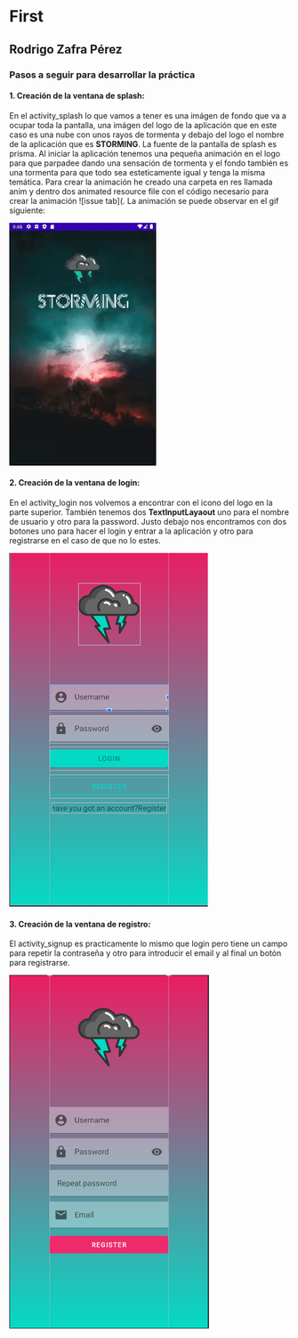 # First
## Rodrigo Zafra Pérez

### Pasos a seguir para desarrollar la práctica
#### 1. Creación de la ventana de splash:
  En el activity_splash lo que vamos a tener es una imágen de fondo que va a ocupar toda la pantalla, una imágen del logo de la aplicación que en este caso es una nube
  con unos rayos de tormenta y debajo del logo el nombre de la aplicación que es **STORMING**. La fuente de la pantalla de splash es prisma.
  Al iniciar la aplicación tenemos una pequeña animación en el logo para que parpadee dando una sensación de tormenta y el fondo también es una tormenta para que todo
  sea esteticamente igual y tenga la misma temática. Para crear la animación he creado una carpeta en res llamada anim y dentro dos animated resource file con el código
  necesario para crear la animación ![issue tab](. La animación se puede observar en el gif siguiente:
  
  ![issue tab](img/splashScreen.gif)
#### 2. Creación de la ventana de login:
  En el activity_login nos volvemos a encontrar con el icono del logo en la parte superior. También tenemos dos **TextInputLayaout** uno para el nombre de usuario y otro
  para la password. Justo debajo nos encontramos con dos botones uno para hacer el login y entrar a la aplicación y otro para registrarse en el caso de que no lo estes.
  
  ![issue tab](img/img_1.png)
#### 3. Creación de la ventana de registro:
  El activity_signup es practicamente lo mismo que login pero tiene un campo para repetir la contraseña y otro para introducir el email y al final un botón para
  registrarse.
  
  ![issue tab](img/img_2.png)

